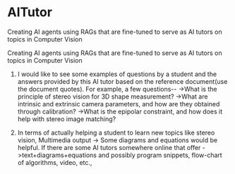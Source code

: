 # AITutor
Creating AI agents using RAGs that are fine-tuned to serve as AI tutors on topics in Computer Vision


Creating AI agents using RAGs that are fine-tuned to serve as AI tutors on topics in Computer Vision

1. I would like to see some examples of questions by a student and the answers provided by this AI tutor based on the reference document(use the document quotes). For example, a few questions--
->What is the principle of stereo vision for 3D shape measurement?
->What are intrinsic and extrinsic camera parameters, and how are they obtained through calibration?
->What is the epipolar constraint, and how does it help with stereo image matching?

2. In terms of actually helping a student to learn new topics like stereo vision, 
Multimedia output
-> Some diagrams and equations would be helpful. If there are some AI tutors somewhere online that offer 
->text+diagrams+equations and possibly program snippets, flow-chart of algorithms, video, etc., 


